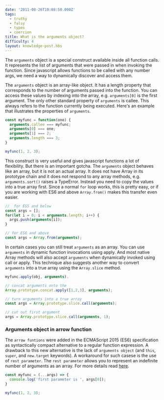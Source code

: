 ```yaml
---
date: '2011-08-26T10:08:50.000Z'
tags:
  - truthy
  - falsy
  - types
  - coercion
title: What is the arguments object?
difficulty: 4
layout: knowledge-post.hbs
---
```


The `arguments` object is a special construct available inside all
function calls. It represents the list of arguments that were passed
in when invoking the function. Since javascript allows functions to be
called with any number args, we need a way to dynamically discover and
access them.

The `arguments` object is an array-like object. It has a length
property that corresponds to the number of arguments passed into the
function. You can access these values by indexing into the array,
e.g. `arguments[0]` is the first argument. The only other standard
property of `arguments` is callee. This always refers to the function
currently being executed. Here's an example that illustrates the
properties of `arguments`.

```js
const myfunc = function(one) {
  arguments.callee === myfunc;
  arguments[0] === one;
  arguments[1] === 2;
  arguments.length === 3;
}

myfunc(1, 2, 3);
```

This construct is very useful and gives javascript functions a lot of
flexibility. But there is an important gotcha. The `arguments` object
behaves like an array, but it is not an actual array. It does not have
Array in its prototype chain and it does not respond to any array
methods, e.g. `arguments.sort()` raises a TypeError. Instead you need to
copy the values into a true array first. Since a normal `for` loop
works, this is pretty easy, or if you are working with ES6 and above `Array.from()` makes this transfer even easier.

```js
//  for ES5 and below
const args = [];
for(let i = 0; i < arguments.length; i++) {
  args.push(arguments[i]);
}

// for ES6 and above
const args = Array.from(arguments);
```

In certain cases you can still treat `arguments` as an array. You can
use `arguments` in dynamic function invocations using apply. And most
native Array methods will also accept `arguments` when dynamically
invoked using call or apply. This technique also suggests another way
to convert `arguments` into a true array using the `Array.slice` method.

```js
myfunc.apply(obj, arguments).

// concat arguments onto the 
Array.prototype.concat.apply([1,2,3], arguments);

// turn arguments into a true array
const args = Array.prototype.slice.call(arguments);

// cut out first argument
args = Array.prototype.slice.call(arguments, 1);
```

### Arguments object in arrow function

The `arrow funtions` were added in the ECMAScript 2015 (ES6) specification as syntactically compact alternative to a regular function expression. A drawback to this new alternative is the lack of `arguments object` (and `this`, `super`, and `new.target` keywords). A workaround for such casese is the use  of  `rest parameter`. The `rest parameter` allows you to represent an indefinite number of arguments as an array. For more details read [here](https://developer.mozilla.org/en-US/docs/Web/JavaScript/Reference/Functions/rest_parameters).

```js
const myfunc = (...args) => {
  console.log('first parameter is ', args[0]);
}

myfunc(1, 2, 3);
```
